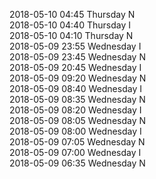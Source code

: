 2018-05-10 04:45 Thursday  N  
2018-05-10 04:40 Thursday  I  
2018-05-10 04:10 Thursday  N  
2018-05-09 23:55 Wednesday  I  
2018-05-09 23:45 Wednesday  N  
2018-05-09 20:45 Wednesday  I  
2018-05-09 09:20 Wednesday  N  
2018-05-09 08:40 Wednesday  I  
2018-05-09 08:35 Wednesday  N  
2018-05-09 08:20 Wednesday  I  
2018-05-09 08:05 Wednesday  N  
2018-05-09 08:00 Wednesday  I  
2018-05-09 07:05 Wednesday  N  
2018-05-09 07:00 Wednesday  I  
2018-05-09 06:35 Wednesday  N  
